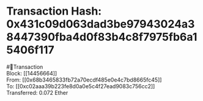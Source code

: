 
Transaction Hash: 0x431c09d063dad3be97943024a38447390fba4d0f83b4c8f7975fb6a15406f117
====================================================================================
  
#💸Transaction  
Block: [[14456664]]  
From: [[0x68b3465833fb72a70ecdf485e0e4c7bd8665fc45]]  
To: [[0xc02aaa39b223fe8d0a0e5c4f27ead9083c756cc2]]  
Transferred: 0.072 Ether